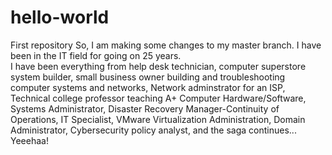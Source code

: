 # hello-world
First repository
So, I am making some changes to my master branch. I have been in the IT field for going on 25 years.  
I have been everything from help desk technician, 
computer superstore system builder, 
small business owner building and troubleshooting computer systems and networks, 
Network adminstrator for an ISP, 
Technical college professor teaching A+ Computer Hardware/Software, 
Systems Administrator, 
Disaster Recovery Manager-Continuity of Operations, 
IT Specialist, 
VMware Virtualization Administration, Domain Administrator, 
Cybersecurity policy analyst, 
and the saga continues...
Yeeehaa!
